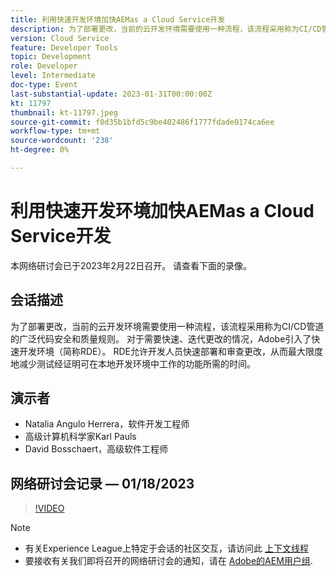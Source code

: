 ```yaml
---
title: 利用快速开发环境加快AEMas a Cloud Service开发
description: 为了部署更改，当前的云开发环境需要使用一种流程，该流程采用称为CI/CD管道的广泛代码安全和质量规则。 对于需要快速、迭代更改的情况，Adobe已引入快速开发环境（简称RDE）。RDE允许开发人员快速部署和审查更改，从而最大限度地减少测试经证明可在本地开发环境中工作的功能所需的时间。
version: Cloud Service
feature: Developer Tools
topic: Development
role: Developer
level: Intermediate
doc-type: Event
last-substantial-update: 2023-01-31T00:00:00Z
kt: 11797
thumbnail: kt-11797.jpeg
source-git-commit: f0d35b1bfd5c9be402486f1777fdade0174ca6ee
workflow-type: tm+mt
source-wordcount: '238'
ht-degree: 0%

---
```



# 利用快速开发环境加快AEMas a Cloud Service开发

本网络研讨会已于2023年2月22日召开。 请查看下面的录像。

## 会话描述

为了部署更改，当前的云开发环境需要使用一种流程，该流程采用称为CI/CD管道的广泛代码安全和质量规则。 对于需要快速、迭代更改的情况，Adobe引入了快速开发环境（简称RDE）。
RDE允许开发人员快速部署和审查更改，从而最大限度地减少测试经证明可在本地开发环境中工作的功能所需的时间。

## 演示者

* Natalia Angulo Herrera，软件开发工程师
* 高级计算机科学家Karl Pauls
* David Bosschaert，高级软件工程师

## 网络研讨会记录 — 01/18/2023

>[!VIDEO](https://video.tv.adobe.com/v/3415876)

>[!NOTE]
>
>* 有关Experience League上特定于会话的社区交互，请访问此 [上下文线程](http://bit.ly/3x1Cl8x)
>* 要接收有关我们即将召开的网络研讨会的通知，请在 [Adobe的AEM用户组](https://aem-augs.adobe.com/).